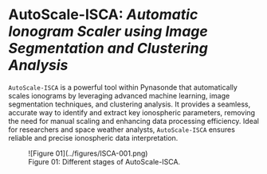 <!-- 
Author(s): Shibaji Chakraborty

Disclaimer:

-->
# AutoScale-ISCA: _Automatic Ionogram Scaler using Image Segmentation and Clustering Analysis_
`AutoScale-ISCA` is a powerful tool within Pynasonde that automatically scales ionograms by leveraging advanced machine learning, image segmentation techniques, and clustering analysis. It provides a seamless, accurate way to identify and extract key ionospheric parameters, removing the need for manual scaling and enhancing data processing efficiency. Ideal for researchers and space weather analysts, `AutoScale-ISCA` ensures reliable and precise ionospheric data interpretation.

<figure markdown>
![Figure 01](../figures/ISCA-001.png)
<figcaption>Figure 01: Different stages of AutoScale-ISCA.
</figcaption>
</figure>
